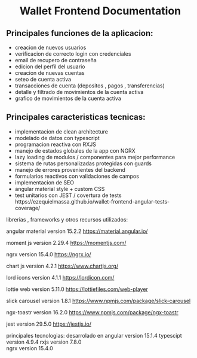 <h1 align="center">Wallet Frontend Documentation</h1>

<h2>Principales funciones de la aplicacion:</h2>
<ul>
  <li>
    creacion de nuevos usuarios
  </li>
   <li>
    verificacion de correcto login con credenciales
  </li>
   <li>
    email de recupero de contraseña
  </li>
   <li>
    edicion del perfil del usuario
  </li>
   <li>
    creacion de nuevas cuentas
  </li>
   <li>
    seteo de cuenta activa
  </li>
   <li>
    transacciones de cuenta (depositos , pagos , transferencias)
  </li>
   <li> 
    detalle y filtrado de movimientos de la cuenta activa
  </li>
   <li>
    grafico de movimientos de la cuenta activa
  </li>
</ul>

<h2>Principales caracteristicas tecnicas:</h2>
<ul>
  <li>
    implementacion de clean architecture
  </li>
    <li>
    modelado de datos con typescript
  </li>
    <li>
    programacion reactiva con RXJS
  </li>
    <li>
    manejo de estados globales de la app con NGRX
  </li>
    <li>
    lazy loading de modulos / componentes para mejor performance
  </li>
    <li>
    sistema de rutas personalizadas protegidas con guards
  </li>
    <li>
    manejo de errores provenientes del backend
  </li>
    <li>
    formularios reactivos con validaciones de campos 
  </li>
    <li>
    implementacion de SEO
  </li>
    <li>
    angular material style + custom CSS
  </li>
    <li>
    test unitarios con JEST / covertura de tests
    https://ezequielmassa.github.io/wallet-frontend-angular-tests-coverage/
  </li>
</ul>




librerias , frameworks y otros recursos utilizados:

angular material version 15.2.2
https://material.angular.io/

moment js version 2.29.4
https://momentjs.com/

ngrx version 15.4.0
https://ngrx.io/

chart js version 4.2.1
https://www.chartjs.org/

lord icons version 4.1.1
https://lordicon.com/

lottie web version 5.11.0
https://lottiefiles.com/web-player

slick carousel version 1.8.1 
https://www.npmjs.com/package/slick-carousel

ngx-toastr version 16.2.0
https://www.npmjs.com/package/ngx-toastr


jest version 29.5.0
https://jestjs.io/





principales tecnologias:
desarrolado en angular version 15.1.4
typescipt version 4.9.4
rxjs version 7.8.0  
ngrx version 15.4.0



